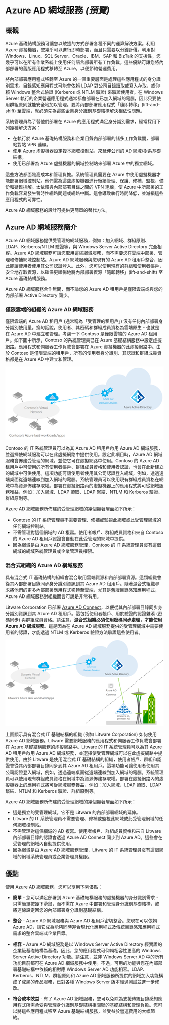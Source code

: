 <properties
	pageTitle="Azure Active Directory 網域服務預覽：概觀 | Microsoft Azure"
	description="Azure AD 網域服務概觀"
	services="active-directory-ds"
	documentationCenter=""
	authors="mahesh-unnikrishnan"
	manager="stevenpo"
	editor="curtand"/>

<tags
	ms.service="active-directory-ds"
	ms.workload="identity"
	ms.tgt_pltfrm="na"
	ms.devlang="na"
	ms.topic="article"
	ms.date="07/06/2016"
	ms.author="maheshu"/>

# Azure AD 網域服務 *(預覽)*

## 概觀
Azure 基礎結構服務可讓您以敏捷的方式部署各種不同的運算解決方案。利用 Azure 虛擬機器，您幾乎可以進行即時部署，而且只需要以分鐘計價。利用對 Windows、Linux、SQL Server、Oracle、IBM、SAP 和 BizTalk 的支援性，您幾乎可以在所有作業系統上使用任何語言部署所有工作負載。這些優點可讓您將內部部署的舊版應用程式移轉至 Azure，以便節約營運費用。

將內部部署應用程式移轉至 Azure 的一個重要層面是處理這些應用程式的身分識別需求。目錄感知應用程式可能會依賴 LDAP 對公司目錄讀取或寫入存取，或仰賴 Windows 整合式驗證 (Kerberos 或 NTLM 驗證) 來驗證使用者。在 Windows Server 執行的企業營運應用程式通常都會部署在已加入網域的電腦，因此只要使用群組原則就能安全地加以管理。要將內部部署應用程式「隨即轉移」(lift-and-shift) 至雲端，就必須先為這些企業身分識別基礎結構解決相依性問題。

系統管理員為了替他們部署在 Azure 的應用程式滿足身分識別需求，經常採用下列幾種解決方案：

- 在執行於 Azure 基礎結構服務和企業目錄內部部署的諸多工作負載間，部署站對站 VPN 連線。
- 使用 Azure 虛擬機器設定複本網域控制站，來延伸公司的 AD 網域/樹系基礎結構。
- 使用已部署為 Azure 虛擬機器的網域控制站來部署 Azure 中的獨立網域。

這些方法都面臨高成本和管理負擔。系統管理員需要在 Azure 中使用虛擬機器才能部署網域控制站。他們需為這些虛擬機器進行後續管理、保護、修補、監視、備份和疑難排解。太依賴與內部部署目錄之間的 VPN 連線，使 Azure 中所部署的工作負載容易發生暫時性網路問題或網路中斷。這會導致執行時間降低，並減損這些應用程式的可靠性。

Azure AD 網域服務的設計可提供更簡單的替代方法。


## Azure AD 網域服務簡介
Azure AD 網域服務提供受管理的網域服務，例如：加入網域、群組原則、LDAP、Kerberos/NTLM 驗證等，與 Windows Server Active Directory 完全相容。Azure AD 網域服務可讓您取用這些網域服務，而不需要您在雲端中部署、管理和修補網域控制站。Azure AD 網域服務與您現有的 Azure AD 租用戶整合，因此能讓使用者使用其公司認證登入。此外，您可以使用現有的群組和使用者帳戶，安全地存取資源，以確保更順暢地將內部部署資源「隨即轉移」(lift-and-shift) 至 Azure 基礎結構服務。

Azure AD 網域服務合作無間，而不論您的 Azure AD 租用戶是僅限雲端或與您的內部部署 Active Directory 同步。

### 僅限雲端的組織的 Azure AD 網域服務
僅限雲端的 Azure AD 租用戶 (通常稱為「受管理的租用戶」) 沒有任何內部部署身分識別使用量。換句話說，使用者、其密碼和群組成員資格為雲端原生 - 也就是在 Azure AD 中建立和管理。考慮一下 Contoso 是僅限雲端的 Azure AD 租用戶。如下圖中所示，Contoso 的系統管理員已在 Azure 基礎結構服務中設定虛擬網路。應用程式和伺服器工作負載會部署在 Azure 虛擬機器的此虛擬網路中。由於 Contoso 是僅限雲端的租用戶，所有的使用者身分識別、其認證和群組成員資格都是在 Azure AD 中建立和管理。

![Azure AD 網域服務概觀](./media/active-directory-domain-services-overview/aadds-overview.png)

Contoso 的 IT 系統管理員可以為其 Azure AD 租用戶啟用 Azure AD 網域服務，並選擇使網域服務可以在此虛擬網路中提供使用。設定此項目時，Azure AD 網域服務會佈建受管理的網域，並使它可在虛擬網路中使用。Contoso 的 Azure AD 租用戶中可使用的所有使用者帳戶、群組成員資格和使用者認證，也會在此新建立的網域中可供使用。這項功能可讓使用者使用其公司認證登入網域，例如，透過遠端桌面從遠端連線到加入網域的電腦。系統管理員可以使用現有群組成員資格在網域中為資源佈建存取權。部署在虛擬網路內的虛擬機器上的應用程式將可從網域服務獲益，例如：加入網域、LDAP 讀取、LDAP 繫結、NTLM 和 Kerberos 驗證、群組原則等。

Azure AD 網域服務所佈建的受管理網域的幾個顯著層面如下所示：

- Contoso 的 IT 系統管理員不需要管理、修補或監視此網域或此受管理網域的任何網域控制站。
- 不需管理對這個網域的 AD 複寫。使用者帳戶、群組成員資格和來自 Contoso 的 Azure AD 租用戶認證會自動在此受管理的網域中提供。
- 因為網域是由 Azure AD 網域服務管理，Contoso 的 IT 系統管理員沒有這個網域的網域系統管理員或企業管理員權限。


### 混合式組織的 Azure AD 網域服務
具有混合式 IT 基礎結構的組織會混合取用雲端資源和內部部署資源。這類組織會從其內部部署目錄同步身分識別資訊到其 Azure AD 租用戶。隨著混合式組織尋求將他們的更多內部部署應用程式移轉至雲端，尤其是舊版目錄感知應用程式，Azure AD 網域服務對組織而言可說是非常有用。

Litware Corporation 已部署 [Azure AD Connect](../active-directory/active-directory-aadconnect.md)，以便從其內部部署目錄同步身分識別資訊到其 Azure AD 租用戶。這包括使用者帳戶、用於驗證的認證雜湊 (密碼同步) 與群組成員資格。請注意，**混合式組織必須使用密碼同步處理，才能使用 Azure AD 網域服務**。這是因為在 Azure AD 網域服務提供的受管理網域中需要使用者的認證，才能透過 NTLM 或 Kerberos 驗證方法驗證這些使用者。

![Litware Corporation 的 Azure AD 網域服務](./media/active-directory-domain-services-overview/aadds-overview-synced-tenant.png)

上圖顯示具有混合式 IT 基礎結構的組織 (例如 Litware Corporation) 如何使用 Azure AD 網域服務。Litware 需要網域服務的應用程式和伺服器工作負載會部署在 Azure 基礎結構服務的虛擬網路中。Litware 的 IT 系統管理員可以為其 Azure AD 租用戶啟用 Azure AD 網域服務，並選擇使受管理網域可以在此虛擬網路中提供使用。由於 Litware 是使用混合式 IT 基礎結構的組織，使用者帳戶、群組和認證會從其內部部署目錄同步到其 Azure AD 租用戶。這項功能可讓使用者使用其公司認證登入網域，例如，透過遠端桌面從遠端連線到加入網域的電腦。系統管理員可以使用現有群組成員資格在網域中為資源佈建存取權。部署在虛擬網路內的虛擬機器上的應用程式將可從網域服務獲益，例如：加入網域、LDAP 讀取、LDAP 繫結、NTLM 和 Kerberos 驗證、群組原則等。

Azure AD 網域服務所佈建的受管理網域的幾個顯著層面如下所示：

- 這是獨立的受管理網域。它不是 Litware 的內部部署網域的延伸。
- Litware 的 IT 系統管理員不需要管理、修補或監視此網域或此受管理網域的任何網域控制站。
- 不需管理對這個網域的 AD 複寫。使用者帳戶、群組成員資格和來自 Litware 內部部署目錄的認證會透過 Azure AD Connect 同步到 Azure AD。這些會在受管理的網域內自動提供使用。
- 因為網域是由 Azure AD 網域服務管理，Litware 的 IT 系統管理員沒有這個網域的網域系統管理員或企業管理員權限。


## 優點
使用 Azure AD 網域服務，您可以享用下列優點：

-	**簡單** - 您可以滿足部署到 Azure 基礎結構服務的虛擬機器的身分識別需求 - 只需簡單按幾下滑鼠，而不需在 Azure 中部署和管理身分識別基礎結構，或將連線設定回您的內部部署身分識別基礎結構。

-	**整合** - Azure AD 網域服務與 Azure AD 租用戶密切整合。您現在可以依賴 Azure AD，讓它成為能夠同時迎合現代化應用程式及傳統目錄感知應用程式需求的整合雲端式企業目錄。

-	**相容** - Azure AD 網域服務是以 Windows Server Active Directory 經實證的企業級基礎結構為基礎，因此，您的應用程式可仰賴相容性更高的 Windows Server Active Directory 功能。請注意，並非 Windows Server AD 中的所有功能目前都可在 Azure AD 網域服務中使用。不過，可用的功能與您在內部部署基礎結構中依賴的相對應 Windows Server AD 功能相容。LDAP、Kerberos、NTLM、群組原則和 Azure AD 網域服務所提供的網域加入功能構成了成熟的產品服務，已對各種 Windows Server 版本經過測試並進一步修改。

-	**符合成本效益** - 有了 Azure AD 網域服務，您可以免除為支援傳統目錄感知應用程式所需承受與管理身分識別基礎結構相關聯的基礎結構和管理負擔。您可以將這些應用程式移至 Azure 基礎結構服務，並受益於營運費用的大幅節約。

<!---HONumber=AcomDC_0706_2016-->
